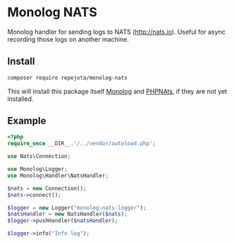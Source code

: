 # Monolog NATS

Monolog handler for sending logs to NATS (http://nats.io). Useful for async recording those logs on another machine.

## Install

```bash
composer require repejota/monolog-nats
```

This will install this package itself [Monolog](https://packagist.org/packages/monolog/monolog) 
and [PHPNAts](https://github.com/repejota/phpnats), if they are not yet installed.

## Example

```php
<?php
require_once __DIR__.'/../vendor/autoload.php';

use Nats\Connection;

use Monolog\Logger;
use Monolog\Handler\NatsHandler;

$nats = new Connection();
$nats->connect();

$logger = new Logger("monolog-nats-logger");
$natsHandler = new NatsHandler($nats);
$logger->pushHandler($natsHandler);

$logger->info("Info log");

```
